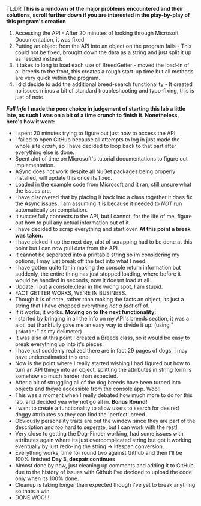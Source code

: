 TL;DR
**This is a rundown of the major problems encountered and their solutions, scroll further down if you are interested in the play-by-play of this program's creation**
1. Accessing the API - After 20 minutes of looking through Microsoft Documentation, it was fixed.
2. Putting an object from the API into an object on the program fails - This could not be fixed, brought down the data as a string and just split it up as needed instead.
3. It takes to long to load each use of BreedGetter - moved the load-in of all breeds to the front, this creates a rough start-up time but all methods are very quick within the program.
4. I did decide to add the additional breed-search functionality - It created no issues minus a bit of standard troubleshooting and typo-fixing, this is just of note.

***Full Info***
**I made the poor choice in judgement of starting this lab a little late, as such I was on a bit of a time crunch to finish it.
Nonetheless, here's how it went:**
- I spent 20 minutes trying to figure out just how to access the API.
- I failed to open GitHub because all attempts to log in just made the whole site *crash*, so I have decided to loop back to that part after everything else is done.
- Spent alot of time on Microsoft's tutorial documentations to figure out implementation.
- ASync does not work despite all NuGet packages being properly installed, will update this once its fixed.
- Loaded in the example code from Microsoft and it ran, still unsure what the issues are.
- I have discovered that by placing it back into a class together it does fix the Async issues, I am assuming it is because it needed to *NOT* run automatically on compilation.
- It succesfully connects to the API, but I cannot, for the life of me, figure out how to pull any actual information out of it.
- I have decided to scrap everything and start over.
**At this point a break was taken.**
- I have picked it up the next day, alot of scrapping had to be done at this point but I can now pull data from the API.
- It cannot be seperated into a printable string so im considering my options, I may just break off the text into what I need.
- I have gotten quite far in making the console return information but suddenly, the entire thing has just stopped loading, where before it would be handled in seconds, now it doesnt load at all.
- Update: I put a console.clear in the wrong spot, I am stupid.
- FACT GETTER WORKS, WE'RE IN BUSINESS.
- Though it is of note, rather than making the facts an object, its just a string that I have chopped everything *not a fact* off of. 
- If it works, it works.
**Moving on to the next functionality:**
- I started by bringing in all the info on my API's breeds section, it was a alot, but thankfully gave me an easy way to divide it up. (using "`{"data":`" as my delimeter)
- It was also at this point I created a Breeds class, so it would be easy to break everything up into it's pieces.
- I have just suddenly realized there are in fact 29 pages of dogs, I may have underestimated this one.
- Now is the point where I really started wishing I had figured out how to turn an API thingy into an object, splitting the attributes in string form is somehow so much harder than expected.
- After a bit of struggling all of the dog breeds have been turned into objects and theyre accessible from the console app. Woo!!
- This was a moment when I really debated how much more to do for this lab, and decided yea why not go all in.
**Bonus Round!**
- I want to create a functionality to allow users to search for desired doggy attributes so they can find the 'perfect' breed.
- Obviously personality traits are out the window since they are part of the description and *too* hard to seperate, but I can work with the rest!
- Very close to getting the Dog-Finder working, had some issues with attributes again where its just overcomplicated string but got it working eventually by just redo-ing the string -> lifespan conversion.
- Everything works, time for round two against Github and then I'll be 100% finished
**Day 3, despair continues**
- Almost done by now, just cleaning up comments and adding it to GitHub, due to the history of issues with Github i've decided to upload the code only when its 100% done.
- Cleanup is taking longer than expected though I've yet to break anything so thats a win.
- DONE WOO!!!
